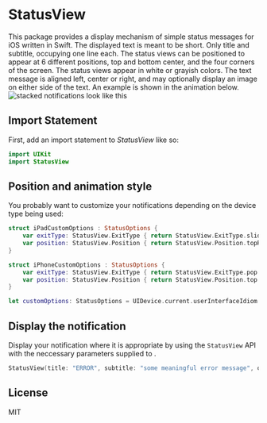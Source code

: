 # StatusView

This package provides a display mechanism of simple status messages for iOS written in Swift. The displayed text is meant to be short. Only title and subtitle, occupying one line each. The status views can be positioned to appear at 6 different positions, top and bottom center, and the four corners of the screen. The status views appear in white or grayish colors. The text message is aligned left, center or right, and may optionally display an image on either side of the text. An example is shown in the animation below.
![stacked notifications look like this](https://github.com/hakkabon/Assets/blob/master/notifications.gif)

## Import Statement
First, add an import statement to *StatusView* like so:

```swift
import UIKit
import StatusView
```

## Position and animation style
You probably want to customize your notifications depending on the device type being used:

```swift
struct iPadCustomOptions : StatusOptions {
    var exitType: StatusView.ExitType { return StatusView.ExitType.slide }
    var position: StatusView.Position { return StatusView.Position.topRight }
}

struct iPhoneCustomOptions : StatusOptions {
    var exitType: StatusView.ExitType { return StatusView.ExitType.pop }
    var position: StatusView.Position { return StatusView.Position.top }
}

let customOptions: StatusOptions = UIDevice.current.userInterfaceIdiom == . pad ? iPadCustomOptions() : iPhoneCustomOptions()
```

## Display the notification
Display your notification where it is appropriate by using the `StatusView` API with the neccessary parameters supplied to . 

```swift
StatusView(title: "ERROR", subtitle: "some meaningful error message", options: customOptions).show()
```

## License
MIT
